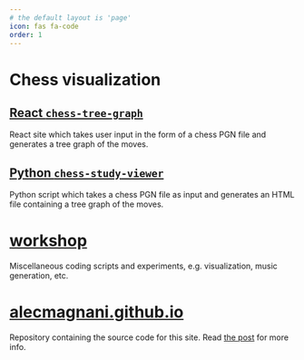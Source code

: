 ```yaml
---
# the default layout is 'page'
icon: fas fa-code
order: 1
---
```

# Chess visualization
## [React `chess-tree-graph`](https://github.com/alecmagnani/chess-tree-graph)

React site which takes user input in the form of a chess PGN file and generates a tree graph of the moves.

## [Python `chess-study-viewer`](https://github.com/alecmagnani/chess-study-viewer)
Python script which takes a chess PGN file as input and generates an HTML file containing a tree graph of the moves.

# [workshop](https://github.com/alecmagnani/workshop)

Miscellaneous coding scripts and experiments, e.g. visualization, music generation, etc.

# [alecmagnani.github.io](https://github.com/alecmagnani/alecmagnani.github.io)

Repository containing the source code for this site. Read [the post](../posts/tech-stack) for more info.
